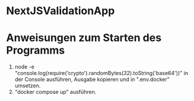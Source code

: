 # NextJSValidationApp

# Anweisungen zum Starten des Programms

1. node -e "console.log(require('crypto').randomBytes(32).toString('base64'))" in der Console ausführen, Ausgabe kopieren und in ".env.docker" umsetzen.
2. "docker compose up" ausführen.
